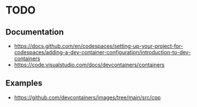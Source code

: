 # TODO

## Documentation

- https://docs.github.com/en/codespaces/setting-up-your-project-for-codespaces/adding-a-dev-container-configuration/introduction-to-dev-containers
- https://code.visualstudio.com/docs/devcontainers/containers

## Examples

- https://github.com/devcontainers/images/tree/main/src/cpp

